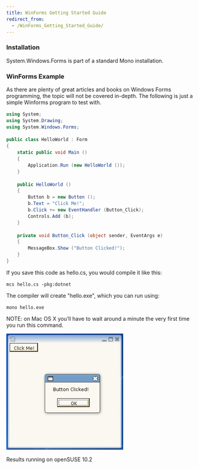 ```yaml
---
title: WinForms Getting Started Guide
redirect_from:
  - /WinForms_Getting_Started_Guide/
---
```


### Installation

System.Windows.Forms is part of a standard Mono installation.

### WinForms Example

As there are plenty of great articles and books on Windows Forms programming, the topic will not be covered in-depth. The following is just a simple Winforms program to test with.

``` csharp
using System;
using System.Drawing;
using System.Windows.Forms;
 
public class HelloWorld : Form
{
    static public void Main ()
    {
        Application.Run (new HelloWorld ());
    }
 
    public HelloWorld ()
    {
        Button b = new Button ();
        b.Text = "Click Me!";
        b.Click += new EventHandler (Button_Click);
        Controls.Add (b);
    }
 
    private void Button_Click (object sender, EventArgs e)
    {
        MessageBox.Show ("Button Clicked!");
    }
}
```

If you save this code as hello.cs, you would compile it like this:

    mcs hello.cs -pkg:dotnet

The compiler will create "hello.exe", which you can run using:

    mono hello.exe

NOTE: on Mac OS X you’ll have to wait around a minute the very first time you run this command.

[![Helloworld.png](/archived/images/f/f5/Helloworld.png)](/archived/images/f/f5/Helloworld.png)

Results running on openSUSE 10.2

